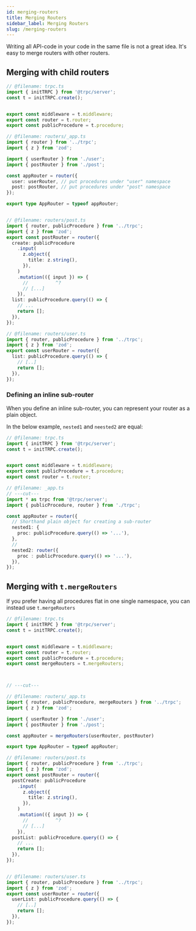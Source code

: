 ```yaml
---
id: merging-routers
title: Merging Routers
sidebar_label: Merging Routers
slug: /merging-routers
---
```


Writing all API-code in your code in the same file is not a great idea. It's easy to merge routers with other routers.

## Merging with child routers

```ts twoslash title='server.ts'
// @filename: trpc.ts
import { initTRPC } from '@trpc/server';
const t = initTRPC.create();


export const middleware = t.middleware;
export const router = t.router;
export const publicProcedure = t.procedure;

// @filename: routers/_app.ts
import { router } from '../trpc';
import { z } from 'zod';

import { userRouter } from './user';
import { postRouter } from './post';

const appRouter = router({
  user: userRouter, // put procedures under "user" namespace
  post: postRouter, // put procedures under "post" namespace
});

export type AppRouter = typeof appRouter;


// @filename: routers/post.ts
import { router, publicProcedure } from '../trpc';
import { z } from 'zod';
export const postRouter = router({
  create: publicProcedure
    .input(
      z.object({
        title: z.string(),
      }),
    )
    .mutation(({ input }) => {
      //          ^?
      // [...]
    }),
  list: publicProcedure.query(() => {
    // ...
    return [];
  }),
});

// @filename: routers/user.ts
import { router, publicProcedure } from '../trpc';
import { z } from 'zod';
export const userRouter = router({
  list: publicProcedure.query(() => {
    // [..]
    return [];
  }),
});

```


### Defining an inline sub-router

When you define an inline sub-router, you can represent your router as a plain object. 

In the below example, `nested1` and `neested2` are equal:

```ts twoslash title="server/_app.ts"
// @filename: trpc.ts
import { initTRPC } from '@trpc/server';
const t = initTRPC.create();


export const middleware = t.middleware;
export const publicProcedure = t.procedure;
export const router = t.router;

// @filename: _app.ts
// ---cut---
import * as trpc from '@trpc/server';
import { publicProcedure, router } from './trpc';

const appRouter = router({
  // Shorthand plain object for creating a sub-router
  nested1: {
    proc: publicProcedure.query(() => '...'),
  },
  // 
  nested2: router({
    proc : publicProcedure.query(() => '...'),
  }),
});
```


## Merging with `t.mergeRouters`

If you prefer having all procedures flat in one single namespace, you can instead use `t.mergeRouters`

```ts twoslash title='server.ts'
// @filename: trpc.ts
import { initTRPC } from '@trpc/server';
const t = initTRPC.create();


export const middleware = t.middleware;
export const router = t.router;
export const publicProcedure = t.procedure;
export const mergeRouters = t.mergeRouters;



// ---cut---

// @filename: routers/_app.ts
import { router, publicProcedure, mergeRouters } from '../trpc';
import { z } from 'zod';

import { userRouter } from './user';
import { postRouter } from './post';

const appRouter = mergeRouters(userRouter, postRouter)

export type AppRouter = typeof appRouter;

// @filename: routers/post.ts
import { router, publicProcedure } from '../trpc';
import { z } from 'zod';
export const postRouter = router({
  postCreate: publicProcedure
    .input(
      z.object({
        title: z.string(),
      }),
    )
    .mutation(({ input }) => {
      //          ^?
      // [...]
    }),
  postList: publicProcedure.query(() => {
    // ...
    return [];
  }),
});


// @filename: routers/user.ts
import { router, publicProcedure } from '../trpc';
import { z } from 'zod';
export const userRouter = router({
  userList: publicProcedure.query(() => {
    // [..]
    return [];
  }),
});

```
